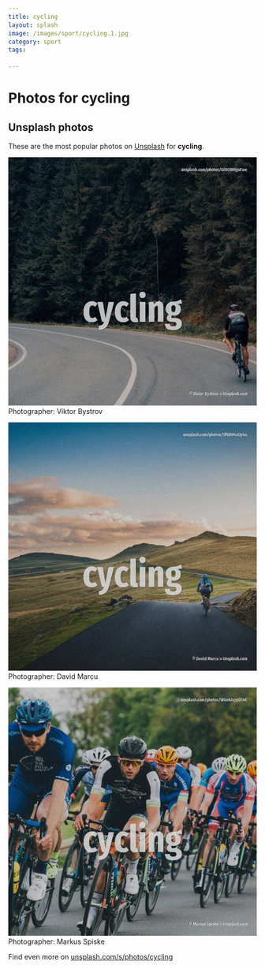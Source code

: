 ```yaml
---
title: cycling
layout: splash
image: /images/sport/cycling.1.jpg
category: sport
tags:

---
```

# Photos for cycling
 
## Unsplash photos
These are the most popular photos on [Unsplash](https://unsplash.com) for **cycling**.
 
![cycling](/images/sport/cycling.1.jpg)
Photographer:  Viktor Bystrov
 
![cycling](/images/sport/cycling.2.jpg)
Photographer:  David Marcu
 
![cycling](/images/sport/cycling.3.jpg)
Photographer:  Markus Spiske
 
Find even more on [unsplash.com/s/photos/cycling](https://unsplash.com/s/photos/cycling)
 
